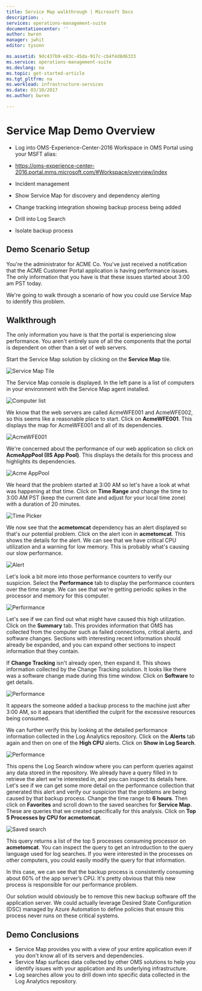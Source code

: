 ```yaml
---
title: Service Map walkthrough | Microsoft Docs
description: .
services: operations-management-suite
documentationcenter: ''
author: bwren
manager: jwhit
editor: tysonn

ms.assetid: 9dc437b9-e83c-45da-917c-cb4f4d8d6333
ms.service: operations-management-suite
ms.devlang: na
ms.topic: get-started-article
ms.tgt_pltfrm: na
ms.workload: infrastructure-services
ms.date: 03/10/2017
ms.author: bwren

---
```


# Service Map Demo Overview

* Log into OMS-Experience-Center-2016 Workspace in OMS Portal using your MSFT alias:
 * https://oms-experience-center-2016.portal.mms.microsoft.com/#Workspace/overview/index

* Incident management
 * Show Service Map for discovery and dependency alerting
 * Change tracking integration showing backup process being added
 * Drill into Log Search
 * Isolate backup process

## Demo Scenario Setup
You're the administrator for ACME Co.  You've just received a notification that the ACME Customer Portal application is having performance issues.  The only information that you have is that these issues started about 3:00 am PST today.

We're going to walk through a scenario of how you could use Service Map to identify this problem.

## Walkthrough
The only information you have is that the portal is experiencing slow performance.  You aren't entirely sure of all the components that the portal is dependent on other than a set of web servers.


Start the Service Map solution by clicking on the **Service Map** tile.

![Service Map Tile](media/operations-management-suite-walkthrough-servicemap/tile.png)

The Service Map console is displayed.  In the left pane is a list of computers in your environment with the Service Map agent installed.

![Computer list](media/operations-management-suite-walkthrough-servicemap/computer-list.png)

We know that the web servers are called AcmeWFE001 and AcmeWFE002, so this seems like a reasonable place to start.  Click on **AcmeWFE001**.  This displays the map for AcmeWFE001 and all of its dependencies.

![AcmeWFE001](media/operations-management-suite-walkthrough-servicemap/AcmeWFE001.png)

We're concerned about the performance of our web application so click on **AcmeAppPool (IIS App Pool)**.  This displays the details for this process and highlights its dependencies.  

![Acme AppPool](media/operations-management-suite-walkthrough-servicemap/acme-apppool.png)


We heard that the problem started at 3:00 AM so let's have a look at what was happening at that time. Click on **Time Range** and change the time to 3:00 AM PST (keep the current date and adjust for your local time zone) with a duration of 20 minutes.

![Time Picker](./media/operations-management-suite-walkthrough-servicemap/time-picker.png)

We now see that the **acmetomcat** dependency has an alert displayed so that's our potential problem.  Click on the alert icon in **acmetomcat**.  This shows the details for the alert.  We can see that we have critical CPU utilization and a warning for low memory.  This is probably what's causing our slow performance. 

![Alert](./media/operations-management-suite-walkthrough-servicemap/acmetomcat-alert.png)

Let's look a bit more into those performance counters to verify our suspicion.  Select the **Performance** tab to display the performance counters over the time range.  We can see that we're getting periodic spikes in the processor and memory for this computer.

![Performance](./media/operations-management-suite-walkthrough-servicemap/acmetomcat-performance.png)

Let's see if we can find out what might have caused this high utilization.  Click on the **Summary** tab.  This provides information that OMS has collected from the computer such as failed connections, critical alerts, and software changes.  Sections with interesting recent information should already be expanded, and you can expand other sections to inspect information that they contain.


If **Change Tracking** isn't already open, then expand it.  This shows information collected by the Change Tracking solution.  It looks like there was a software change made during this time window.  Click on **Software** to get details.

![Performance](./media/operations-management-suite-walkthrough-servicemap/acmetomcat-software.png)

It appears the someone added a backup process to the machine just after 3:00 AM, so it appears that identified the culprit for the excessive resources being consumed.


We can further verify this by looking at the detailed performance information collected in the Log Analytics repository.  Click on the **Alerts** tab again and then on one of the **High CPU** alerts.  Click on  **Show in Log Search**.


![Performance](./media/operations-management-suite-walkthrough-servicemap/acmetomcat-software.png)

This opens the Log Search window where you can perform queries against any data stored in the repository.  We already have a query filled in to retrieve the alert we're interested in, and you can inspect its details here.  Let's see if we can get some more detail on the performance collection that generated this alert and verify our suspicion that the problems are being caused by that backup process.  Change the time range to **6 hours**.  Then click on **Favorites** and scroll down to the saved searches for **Service Map**.  These are queries that we created specifically for this analysis.  Click on **Top 5 Processes by CPU for acmetomcat**.

![Saved search](./media/operations-management-suite-walkthrough-servicemap/saved-search.png)


This query returns a list of the top 5 processes consuming processor on **acmetomcat**.  You can inspect the query to get an introduction to the query language used for log searches.  If you were interested in the processes on other computers, you could easily modify the query for that information.

In this case, we can see that the backup process is consistently consuming about 60% of the app server’s CPU.  It's pretty obvious that this new process is responsible for our performance problem.



Our solution would obviously be to remove this new backup software off the application server.  We could actually leverage Desired State Configuration (DSC) managed by Azure Automation to define policies that ensure this process never runs on these critical systems.



## Demo Conclusions
- Service Map provides you with a view of your entire application even if you don't know all of its servers and dependencies.
- Service Map surfaces data collected by other OMS solutions to help you identify issues with your application and its underlying infrastructure.
- Log searches allow you to drill down into specific data collected in the Log Analytics repository.    


